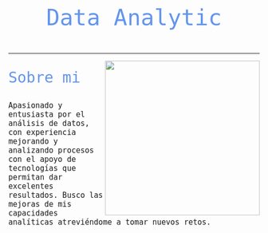 <p style="font-family: 'Sixtyfour', monospace; font-size: 45px; text-align: center; color: #6495ED;">Data Analytic</p>

------------
<picture> <img align="right" src="https://img.freepik.com/vector-gratis/composicion-isometrica-analisis-ciencia-big-data_1284-54449.jpg?w=740&t=st=1707431656~exp=1707432256~hmac=1524fa982bc695bc55310c7abf5d41600792b8af54ff6829271be015ad81d163" width = 310px></picture> <p >

<p style="font-family: 'IBM Plex Mono', monospace; font-size: 30px; color: #6495ED">Sobre mi</p>

<p style="font-family: 'IBM Plex Mono', monospace; font-size: 15px; color: ##2F4F4F">Apasionado y entusiasta por
el análisis de datos, con
experiencia mejorando y
analizando procesos con el
apoyo de tecnologías que
permitan dar excelentes
resultados. Busco las mejoras
de mis capacidades analíticas
atreviéndome a tomar nuevos
retos.</p>
